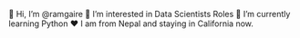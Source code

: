 👋 Hi, I’m @ramgaire
👀 I’m interested in Data Scientists Roles
🌱 I’m currently learning Python
❤️  I am from Nepal and staying in California now.

